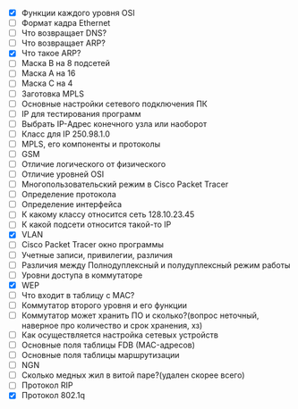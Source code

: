  - [x] Функции каждого уровня OSI
 - [ ] Формат кадра Ethernet
 - [ ] Что возвращает DNS?
 - [ ] Что возвращает ARP?
 - [x] Что такое ARP?
 - [ ] Маска B на 8 подсетей
 - [ ] Маска А на 16
 - [ ] Маска С на 4
 - [ ] Заготовка MPLS
 - [ ] Основные настройки сетевого подключения ПК
 - [ ] IP для тестирования программ
 - [ ] Выбрать IP-Адрес конечного узла или наоборот
 - [ ] Класс для IP 250.98.1.0
 - [ ] MPLS, его компоненты и протоколы
 - [ ] GSM
 - [ ] Отличие логического от физического
 - [ ] Отличие уровней OSI
 - [ ] Многопользовательский режим в Cisco Packet Tracer
 - [ ] Определение протокола
 - [ ] Определение интерфейса
 - [ ] К какому классу относится сеть 128.10.23.45
 - [ ] К какой подсети относится такой-то IP
 - [x] VLAN
 - [ ] Cisco Packet Tracer окно программы
 - [ ] Учетные записи, привилегии, различия
 - [ ] Различия между Полнодуплексный и полудуплексный режим работы
 - [ ] Уровни доступа в коммутаторе
 - [x] WEP
 - [ ] Что входит в таблицу с MAC?
 - [ ] Коммутатор второго уровня и его функции
 - [ ] Коммутатор может хранить ПО и сколько?(вопрос неточный, наверное про количество и срок хранения, хз)
 - [ ] Как осуществляется настройка сетевых устройств
 - [ ] Основные поля таблицы FDB (MAC-адресов)
 - [ ] Основные поля таблицы маршрутизации
 - [ ] NGN
 - [ ] Сколько медных жил в витой паре?(удален скорее всего)
 - [ ] Протокол RIP
 - [x] Протокол 802.1q
